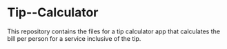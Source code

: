 # Tip--Calculator
This repository contains the files for a tip calculator app that calculates the bill per person for a service inclusive of the tip. 
